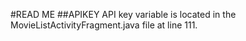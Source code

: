 #READ ME
##APIKEY
API key variable is located in the MovieListActivityFragment.java file at line 111.